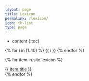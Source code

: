 ```yaml
---
layout: page
title: Lexicon
permalink: /lexicon/
icon: th-list
type: page
---
```


* content
{:toc}


{% for i in (1..10) %}
    {{ i }}
{% endfor %}

{% for item in site.lexicon %}
  <div class="lexicon">
    <a href="{{ item.url }}">{{ item.title }}</a>
  </div>
{% endfor %}
